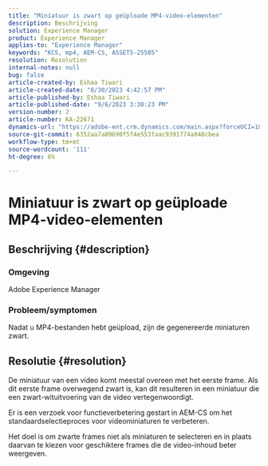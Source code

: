 ```yaml
---
title: "Miniatuur is zwart op geüploade MP4-video-elementen"
description: Beschrijving
solution: Experience Manager
product: Experience Manager
applies-to: "Experience Manager"
keywords: "KCS, mp4, AEM-CS, ASSETS-25505"
resolution: Resolution
internal-notes: null
bug: false
article-created-by: Eshaa Tiwari
article-created-date: "8/30/2023 4:42:57 PM"
article-published-by: Eshaa Tiwari
article-published-date: "9/6/2023 3:30:23 PM"
version-number: 2
article-number: KA-22671
dynamics-url: "https://adobe-ent.crm.dynamics.com/main.aspx?forceUCI=1&pagetype=entityrecord&etn=knowledgearticle&id=4c7a4b44-5447-ee11-be6d-6045bd006793"
source-git-commit: 6352aa7a89690f5f4e553faac9391774a040cbea
workflow-type: tm+mt
source-wordcount: '111'
ht-degree: 6%

---
```


# Miniatuur is zwart op geüploade MP4-video-elementen

## Beschrijving {#description}


### Omgeving 

Adobe Experience Manager

### Probleem/symptomen

Nadat u MP4-bestanden hebt geüpload, zijn de gegenereerde miniaturen zwart.


## Resolutie {#resolution}


De miniatuur van een video komt meestal overeen met het eerste frame. Als dit eerste frame overwegend zwart is, kan dit resulteren in een miniatuur die een zwart-wituitvoering van de video vertegenwoordigt.

Er is een verzoek voor functieverbetering gestart<b> </b>in AEM-CS om het standaardselectieproces voor videominiaturen te verbeteren.

Het doel is om zwarte frames niet als miniaturen te selecteren en in plaats daarvan te kiezen voor geschiktere frames die de video-inhoud beter weergeven.


